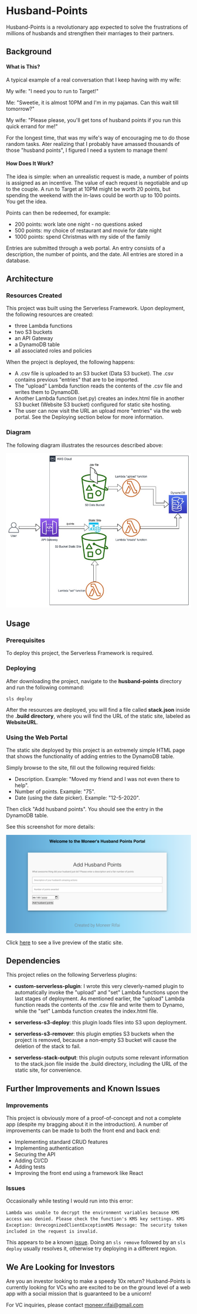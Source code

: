 # Husband-Points

Husband-Points is a revolutionary app expected to solve the frustrations of millions of husbands and strengthen their marriages to their partners. 

## Background

#### What is This?

A typical example of a real conversation that I keep having with my wife:

My wife: "I need you to run to Target!"

Me: "Sweetie, it is almost 10PM and I'm in my pajamas. Can this wait till tomorrow?"

My wife: "Please please, you'll get tons of husband points if you run this quick errand for me!"

For the longest time, that was my wife's way of encouraging me to do those random tasks. Ater realizing that I probably have amassed thousands of those "husband points", I figured I need a system to manage them!

#### How Does It Work?

The idea is simple: when an unrealistic request is made, a number of points is assigned as an incentive. The value of each request is negotiable and up to the couple. A run to Target at 10PM might be worth 20 points, but spending the weekend with the in-laws could be worth up to 100 points. You get the idea.

Points can then be redeemed, for example:
- 200 points: work late one night - no questions asked
- 500 points: my choice of restaurant and movie for date night
- 1000 points: spend Christmas with my side of the family 

Entries are submitted through a web portal. An entry consists of a description, the number of points, and the date. All entries are stored in a database.

## Architecture

### Resources Created

This project was built using the Serverless Framework. Upon deployment, the following resources are created:
- three Lambda functions
- two S3 buckets
- an API Gateway
- a DynamoDB table
- all associated roles and policies

When the project is deployed, the following happens:
- A .csv file is uploaded to an S3 bucket (Data S3 bucket). The .csv contains previous "entries" that are to be imported.
- The "upload" Lambda function reads the contents of the .csv file and writes them to DynamoDB.
- Another Lambda function (set.py) creates an index.html file in another S3 bucket (Website S3 bucket) configured for static site hosting.
- The user can now visit the URL an upload more "entries" via the web portal. See the Deploying section below for more information.

### Diagram

The following diagram illustrates the resources described above:

![Architecture Diagram](./images/husband-points.jpg)

## Usage

### Prerequisites
To deploy this project, the Serverless Framework is required.

### Deploying 

After downloading the project, navigate to the **husband-points** directory and run the following command:

```
sls deploy
```
After the resources are deployed, you will find a file called **stack.json** inside the **.build directory**, where you will find the URL of the static site, labeled as **WebsiteURL**.

### Using the Web Portal

The static site deployed by this project is an extremely simple HTML page that shows the functionality of adding entries to the DynamoDB table.

Simply browse to the site, fill out the following required fields:
- Description. Example: "Moved my friend and I was not even there to help".
- Number of points. Example: "75".
- Date (using the date picker). Example: "12-5-2020".

Then click "Add husband points". You should see the entry in the DynamoDB table.

See this screenshot for more details:

![Husband Points Site](./images/husband-points-site.png)

Click [here](http://husband-points-dev-us-west-1.s3-website-us-west-1.amazonaws.com/index.html) to see a live preview of the static site. 

## Dependencies

This project relies on the following Serverless plugins:

  - **custom-serverless-plugin**: I wrote this very cleverly-named plugin to automatically invoke the "upload" and "set" Lambda functions upon the last stages of deployment. As mentioned earlier, the "upload" Lambda function reads the contents of the .csv file and write them to Dynamo, while the "set" Lambda function creates the index.html file.

  - **serverless-s3-deploy**: this plugin loads files into S3 upon deployment.

  - **serverless-s3-remover**: this plugin empties S3 buckets when the project is removed, because a non-empty S3 bucket will cause the deletion of the stack to fail.

  - **serverless-stack-output**: this plugin outputs some relevant information to the stack.json file inside the .build directory, including the URL of the static site, for convenience.

## Further Improvements and Known Issues

### Improvements

This project is obviously more of a proof-of-concept and not a complete app (despite my bragging about it in the introduction). A number of improvements can be made to both the front end and back end:

- Implementing standard CRUD features
- Implementing authentication
- Securing the API
- Adding CI/CD
- Adding tests
- Improving the front end using a framework like React

### Issues

Occasionally while testing I would run into this error:

`Lambda was unable to decrypt the environment variables because KMS access was denied. Please check the function's KMS key settings. KMS Exception: UnrecognizedClientExceptionKMS Message: The security token included in the request is invalid.`

This appears to be a known [issue](https://github.com/serverless/examples/issues/279). Doing an `sls remove` followed by an `sls deploy` usually resolves it, otherwise try deploying in a different region.


## We Are Looking for Investors

Are you an investor looking to make a speedy 10x return? Husband-Points is currently looking for VCs who are excited to be on the ground level of a web app with a social mission that is guaranteed to be a unicorn!

For VC inquiries, please contact moneer.rifai@gmail.com


